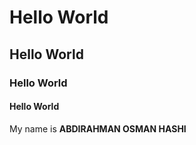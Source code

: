 # Hello World
## Hello World
### Hello World 
#### Hello World

My name is **ABDIRAHMAN OSMAN HASHI**
